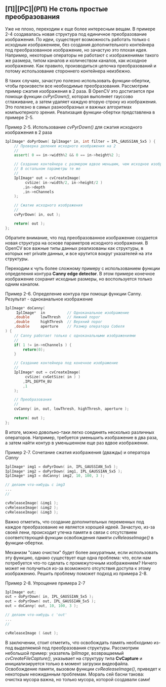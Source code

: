 ## [П]|[РС]|(РП) Не столь простые преобразования

Уже не плохо, переходим к еще более интересным вещам. В примере 2-4 создавалась новая структура под единичное преобразование изображения. По идеи, существует возможность работать только с исходным изображением, без создания дополнительного контейнера под преобразованное изображение, но зачастую это плохая идея. Например, некоторые операторы не работают с изображениями такого же размера, типом каналов и количеством каналов, как исходное изображение. Как правило, производиться цепочка преобразований и потому использование стороннего контейнера неизбежно. 

В таких случаях, зачастую полезно использовать функции-обертки, чтобы произвести все необходимые преобразования. Рассмотрим пример сжатия изображения в 2 раза. В OpenCV это достигается при помощи функции *cvPyrDown()*, которая выполняет гауссово сглаживание, а затем удаляет каждую вторую строку из изображения. Это полезно в самых разнообразных и важных алгоритмах компьютерного зрения. Реализация функции-обертки представлена в примере 2-5.

Пример 2-5. Использование *cvPyrDown()* для сжатия исходного изображения в 2 раза

```cpp
IplImage* doPyrDown( IplImage* in, int filter = IPL_GAUSSIAN_5x5 ) {
    // Проверка деления исходного изображения на 2
    // 
    assert( 0 == in->width%2 && 0 == in->height%2 );

    // Создание контейнера с размером вдвое меньшим, чем исходное изображение. 
    // В остальном параметры те же
    // 
    IplImage* out = cvCreateImage(
         cvSize( in->width/2, in->height/2 )
        ,in->depth
        ,in->nChannels
    );

    // Сжатие исходного изображения
    // 
    cvPyrDown( in, out );

    return( out );
};
```

Обратите внимание, что под преобразованное изображение создается новая структура на основе параметров исходного изображения. В OpenCV все важные типы данных реализованы как структуры, в которых нет private данных, и все крутится вокруг указателей на эти структуры.

Переходим к чуть более сложному примеру с использованием функции определения контура **Canny edge detector**. В этом примере конечное изображение сохранит исходные размеры, но воспользуется только одним каналом. 

Пример 2-6. Определение контура при помощи функции Canny. Результат - одноканальное изображение

```cpp
IplImage* doCanny(
     IplImage*  in          // Одноканальное изображение
    ,double     lowThresh   // Нижний порог
    ,double     highThresh  // Верхний порог
    ,double     aperture    // Размер оператора Собеля
) {
    // Canny работает только с одноканальными изображениями
    // 
    if( 1 != in->nChannels ) {
        return(0);
    }

    // Создание контейнера под конечное изображение
    // 
    IplImage* out = cvCreateImage(
         cvSize( cvGetSize( in ) )
        ,IPL_DEPTH_8U
        ,1
    );

    // Преобразования
    // 
    cvCanny( in, out, lowThresh, highThresh, aperture );
    
    return( out );
};
```

В итоге, можно довольно-таки легко соединять несколько различных операторов. Например, требуется уменьшить изображение в два раза, а затем найти контур в уменьшенном еще раз вдвое изображении.

Пример 2-7. Сочетание сжатия изображения (дважды) и оператора *Canny*

```cpp
IplImage* img1 = doPyrDown( in, IPL_GAUSSIAN_5x5 );
IplImage* img2 = doPyrDown( img1, IPL_GAUSSIAN_5x5 );
IplImage* img3 = doCanny( img2, 10, 100, 3 );

// делаем что-нибудь с img3
...
// 

cvReleaseImage( &img1 );
cvReleaseImage( &img2 );
cvReleaseImage( &img3 );
```

Важно отметить, что создание дополнительных переменных под каждое преобразование не является хорошей идеей. Зачастую, из-за своей лени, происходит утечка памяти в связи с отсутствием соответствующей функции освобождения памяти *cvReleaseImage()* в функции-обертки.

Механизм "само очистки" будет более аккуратным, если использовать эту функцию, однако существует еще одна проблема: что, если нам потребуется что-то сделать с промежуточным изображением? Ничего может не получиться из-за возможного отсутствия доступа к этому изображению. Решить проблему поможет подход из примера 2-8.

Пример 2-8. Упрощение примера 2-7

```cpp
IplImage* out;
out = doPyrDown( in, IPL_GAUSSIAN_5x5 );
out = doPyrDown( out, IPL_GAUSSIAN_5x5 );
out = doCanny( out, 10, 100, 3 );

// делаем что-нибудь с 'out'
...
// 

cvReleaseImage ( &out );
```

В заключении, стоит отметить, что освобождать память необходимо из-под выделяемой под преобразования структуры. Рассмотрим небольшой пример: указатель *IplImage*, возвращаемый *cvCreateFileCapture()*, указывает на структуру типа **CvCapture** и инициализируется только в момент загрузки видеофайла. Освобождение памяти, вызовом функции *cvRealeaseImage()*, приведет к некоторым неожиданным проблемам. Мораль сей басни такова: очистка мусора важна, но только мусора, которой создавали сами!

